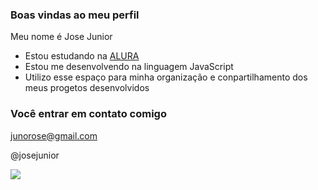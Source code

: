 ### Boas vindas ao meu perfil

Meu nome é Jose Junior

- Estou estudando na [ALURA](https://www.alura.com.br)
- Estou me desenvolvendo na linguagem JavaScript
- Utilizo esse espaço para minha organização e conpartilhamento dos meus progetos desenvolvidos

### Você entrar em contato comigo 

junorose@gmail.com

@josejunior



![](https://media.tenor.com/-Q45U57CwZsAAAAM/minion-woohoo.gif)





